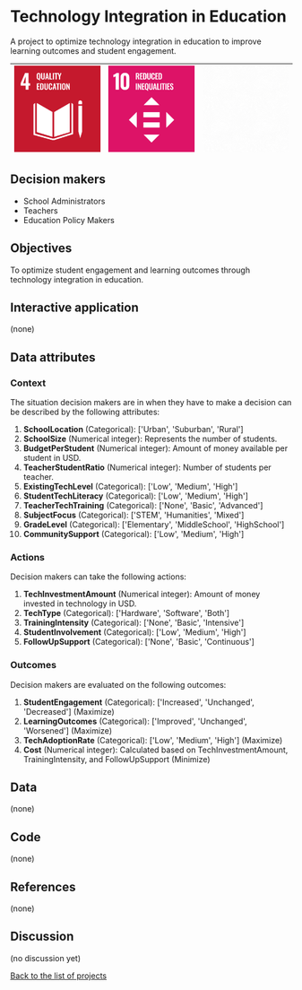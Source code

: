 # Technology Integration in Education

<!-- Describe the project in one sentence, e.g. A project that... -->
A project to optimize technology integration in education to improve learning outcomes and student engagement.

<!-- Note: using reference-style links to let Jekyll's relative links
convert them to .html in GitHub pages -->
[goal_04_link]: ../goals/goal_04.md
[goal_10_link]: ../goals/goal_10.md

<!-- Insert SDG Icons and links-->
| [![Goal 04](../images/sdgs/E-WEB-Goal-04.png)][goal_04_link] | [![Goal 10](../images/sdgs/E-WEB-Goal-10.png)][goal_10_link] | ![](../images/sdgs/empty.png) |
|--------------------------------------------------------------|--------------------------------------------------------------|-------------------------------|

## Decision makers

<!-- List decision makers that could use this project-->
- School Administrators
- Teachers
- Education Policy Makers

## Objectives

<!-- Describe the objectives of the project in one sentence -->
To optimize student engagement and learning outcomes through technology integration in education.

## Interactive application

<!-- Provide a link to the interactive application -->
(none)

## Data attributes

### Context

<!-- Describe the situation decision makers are in when then have to make a decision -->
The situation decision makers are in when they have to make a decision can be described by the following attributes:

1. **SchoolLocation** (Categorical): ['Urban', 'Suburban', 'Rural']
2. **SchoolSize** (Numerical integer): Represents the number of students.
3. **BudgetPerStudent** (Numerical integer): Amount of money available per student in USD.
4. **TeacherStudentRatio** (Numerical integer): Number of students per teacher.
5. **ExistingTechLevel** (Categorical): ['Low', 'Medium', 'High']
6. **StudentTechLiteracy** (Categorical): ['Low', 'Medium', 'High']
7. **TeacherTechTraining** (Categorical): ['None', 'Basic', 'Advanced']
8. **SubjectFocus** (Categorical): ['STEM', 'Humanities', 'Mixed']
9. **GradeLevel** (Categorical): ['Elementary', 'MiddleSchool', 'HighSchool']
10. **CommunitySupport** (Categorical): ['Low', 'Medium', 'High']

### Actions

<!-- Describe what the decision makers can do achieve their objectives -->
Decision makers can take the following actions:

1. **TechInvestmentAmount** (Numerical integer): Amount of money invested in technology in USD.
2. **TechType** (Categorical): ['Hardware', 'Software', 'Both']
3. **TrainingIntensity** (Categorical): ['None', 'Basic', 'Intensive']
4. **StudentInvolvement** (Categorical): ['Low', 'Medium', 'High']
5. **FollowUpSupport** (Categorical): ['None', 'Basic', 'Continuous']
### Outcomes

<!-- Describe the metrics decision makers are trying to optimize, on which they are evaluated -->
Decision makers are evaluated on the following outcomes:

1. **StudentEngagement** (Categorical): ['Increased', 'Unchanged', 'Decreased'] (Maximize)
2. **LearningOutcomes** (Categorical): ['Improved', 'Unchanged', 'Worsened'] (Maximize)
3. **TechAdoptionRate** (Categorical): ['Low', 'Medium', 'High'] (Maximize)
4. **Cost** (Numerical integer): Calculated based on TechInvestmentAmount, TrainingIntensity, and FollowUpSupport (Minimize)

## Data

<!-- Describe the data that is used to evaluate the decisions -->
(none)

## Code

<!-- Point to the repo that contains the code -->
(none)

## References

<!-- Provide a list of references or other resources used in the project -->
(none)

## Discussion

<!-- Provide a link to a space for discussion or comments -->
(no discussion yet)

[Back to the list of projects](../README.md)